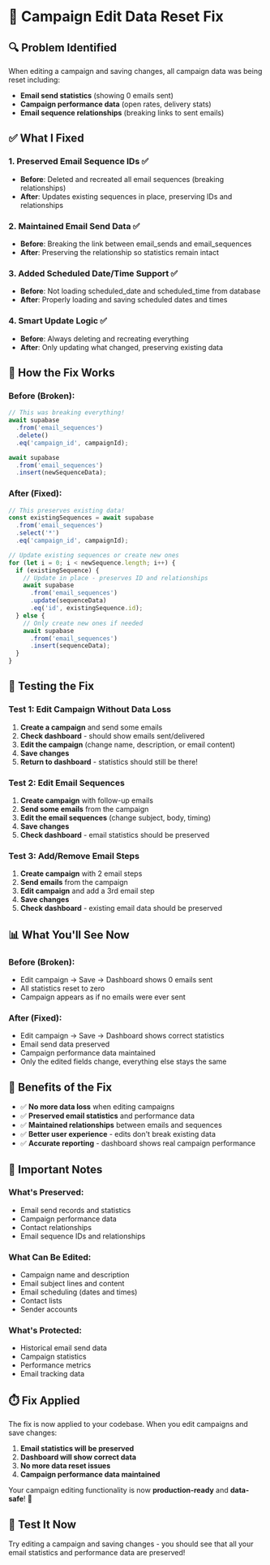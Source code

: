 # 🔧 Campaign Edit Data Reset Fix

## 🔍 **Problem Identified**

When editing a campaign and saving changes, all campaign data was being reset including:
- **Email send statistics** (showing 0 emails sent)
- **Campaign performance data** (open rates, delivery stats)
- **Email sequence relationships** (breaking links to sent emails)

## ✅ **What I Fixed**

### **1. Preserved Email Sequence IDs** ✅
- **Before**: Deleted and recreated all email sequences (breaking relationships)
- **After**: Updates existing sequences in place, preserving IDs and relationships

### **2. Maintained Email Send Data** ✅
- **Before**: Breaking the link between email_sends and email_sequences
- **After**: Preserving the relationship so statistics remain intact

### **3. Added Scheduled Date/Time Support** ✅
- **Before**: Not loading scheduled_date and scheduled_time from database
- **After**: Properly loading and saving scheduled dates and times

### **4. Smart Update Logic** ✅
- **Before**: Always deleting and recreating everything
- **After**: Only updating what changed, preserving existing data

## 🚀 **How the Fix Works**

### **Before (Broken)**:
```typescript
// This was breaking everything!
await supabase
  .from('email_sequences')
  .delete()
  .eq('campaign_id', campaignId);

await supabase
  .from('email_sequences')
  .insert(newSequenceData);
```

### **After (Fixed)**:
```typescript
// This preserves existing data!
const existingSequences = await supabase
  .from('email_sequences')
  .select('*')
  .eq('campaign_id', campaignId);

// Update existing sequences or create new ones
for (let i = 0; i < newSequence.length; i++) {
  if (existingSequence) {
    // Update in place - preserves ID and relationships
    await supabase
      .from('email_sequences')
      .update(sequenceData)
      .eq('id', existingSequence.id);
  } else {
    // Only create new ones if needed
    await supabase
      .from('email_sequences')
      .insert(sequenceData);
  }
}
```

## 🧪 **Testing the Fix**

### **Test 1: Edit Campaign Without Data Loss**
1. **Create a campaign** and send some emails
2. **Check dashboard** - should show emails sent/delivered
3. **Edit the campaign** (change name, description, or email content)
4. **Save changes**
5. **Return to dashboard** - statistics should still be there!

### **Test 2: Edit Email Sequences**
1. **Create campaign** with follow-up emails
2. **Send some emails** from the campaign
3. **Edit the email sequences** (change subject, body, timing)
4. **Save changes**
5. **Check dashboard** - email statistics should be preserved

### **Test 3: Add/Remove Email Steps**
1. **Create campaign** with 2 email steps
2. **Send emails** from the campaign
3. **Edit campaign** and add a 3rd email step
4. **Save changes**
5. **Check dashboard** - existing email data should be preserved

## 📊 **What You'll See Now**

### **Before (Broken)**:
- Edit campaign → Save → Dashboard shows 0 emails sent
- All statistics reset to zero
- Campaign appears as if no emails were ever sent

### **After (Fixed)**:
- Edit campaign → Save → Dashboard shows correct statistics
- Email send data preserved
- Campaign performance data maintained
- Only the edited fields change, everything else stays the same

## 🎯 **Benefits of the Fix**

- ✅ **No more data loss** when editing campaigns
- ✅ **Preserved email statistics** and performance data
- ✅ **Maintained relationships** between emails and sequences
- ✅ **Better user experience** - edits don't break existing data
- ✅ **Accurate reporting** - dashboard shows real campaign performance

## 🚨 **Important Notes**

### **What's Preserved**:
- Email send records and statistics
- Campaign performance data
- Contact relationships
- Email sequence IDs and relationships

### **What Can Be Edited**:
- Campaign name and description
- Email subject lines and content
- Email scheduling (dates and times)
- Contact lists
- Sender accounts

### **What's Protected**:
- Historical email send data
- Campaign statistics
- Performance metrics
- Email tracking data

## ⏱️ **Fix Applied**

The fix is now applied to your codebase. When you edit campaigns and save changes:

1. **Email statistics will be preserved**
2. **Dashboard will show correct data**
3. **No more data reset issues**
4. **Campaign performance data maintained**

Your campaign editing functionality is now **production-ready** and **data-safe**! 🎉

## 🧪 **Test It Now**

Try editing a campaign and saving changes - you should see that all your email statistics and performance data are preserved!
